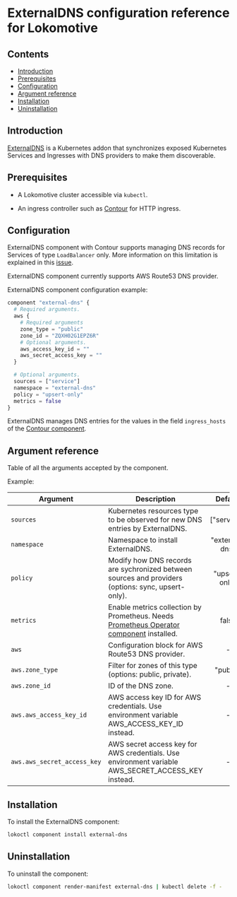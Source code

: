 # ExternalDNS configuration reference for Lokomotive

## Contents

* [Introduction](#introduction)
* [Prerequisites](#prerequisites)
* [Configuration](#configuration)
* [Argument reference](#argument-reference)
* [Installation](#installation)
* [Uninstallation](#uninstallation)

## Introduction

[ExternalDNS](https://github.com/kubernetes-incubator/external-dns) is a Kubernetes addon that
synchronizes exposed Kubernetes Services and Ingresses with DNS providers to make them discoverable.

## Prerequisites

* A Lokomotive cluster accessible via `kubectl`.

* An ingress controller such as [Contour](contour.md) for HTTP ingress.

## Configuration

ExternalDNS component with Contour supports managing DNS records for Services of type `LoadBalancer`
only. More information on this limitation is explained in this
[issue](https://github.com/projectcontour/contour/issues/403).

ExternalDNS component currently supports AWS Route53 DNS provider.

ExternalDNS component configuration example:

```tf
component "external-dns" {
  # Required arguments.
  aws {
    # Required arguments
    zone_type = "public"
    zone_id = "ZQXH02G1EPZ6R"
    # Optional arguments.
    aws_access_key_id = ""
    aws_secret_access_key = ""
  }

  # Optional arguments.
  sources = ["service"]
  namespace = "external-dns"
  policy = "upsert-only"
  metrics = false
}
```

ExternalDNS manages DNS entries for the values in the field `ingress_hosts` of the [Contour
component](contour.md#argument-reference).

## Argument reference

Table of all the arguments accepted by the component.

Example:

| Argument                    | Description                                                                                                       | Default        | Required |
|-----------------------------|-------------------------------------------------------------------------------------------------------------------|:--------------:|:--------:|
| `sources`                   | Kubernetes resources type to be observed for new DNS entries by ExternalDNS.                                      | ["service"]    | false    |
| `namespace`                 | Namespace to install ExternalDNS.                                                                                 | "external-dns" | false    |
| `policy`                    | Modify how DNS records are sychronized between sources and providers (options: sync, upsert-only).                | "upsert-only"  | false    |
| `metrics`                   | Enable metrics collection by Prometheus. Needs [Prometheus Operator component](prometheus-operator.md) installed. | false          | false    |
| `aws`                       | Configuration block for AWS Route53 DNS provider.                                                                 | -              | true     |
| `aws.zone_type`             | Filter for zones of this type (options: public, private).                                                         | "public"       | false    |
| `aws.zone_id`               | ID of the DNS zone.                                                                                               | -              | true     |
| `aws.aws_access_key_id`     | AWS access key ID for AWS credentials. Use environment variable AWS_ACCESS_KEY_ID instead.                        | -              | false    |
| `aws.aws_secret_access_key` | AWS secret access key for AWS credentials. Use environment variable AWS_SECRET_ACCESS_KEY instead.                | -              | false    |

## Installation

To install the ExternalDNS component:

```bash
lokoctl component install external-dns
```
## Uninstallation

To uninstall the component:

```bash
lokoctl component render-manifest external-dns | kubectl delete -f -
```
